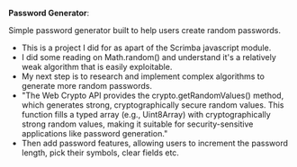 **Password Generator**:

Simple password generator built to help users create random passwords. 

- This is a project I did for as apart of the Scrimba javascript module.
- I did some reading on Math.random() and understand it's a relatively weak algorithm that is easily exploitable.
- My next step is to research and implement complex algorithms to generate more random passwords.
-  "The Web Crypto API provides the crypto.getRandomValues() method, which generates strong, cryptographically secure random values. This function fills a typed array (e.g.,                   Uint8Array) with cryptographically strong random values, making it suitable for security-sensitive applications like password generation."
- Then add password features, allowing users to increment the password length, pick their symbols, clear fields etc.
